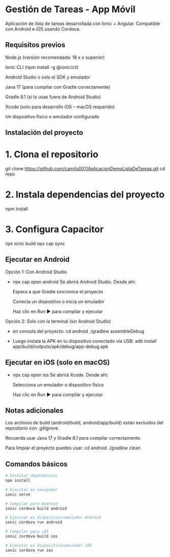 # Gestión de Tareas - App Móvil

Aplicación de lista de tareas desarrollada con Ionic + Angular. Compatible con Android e iOS usando Cordova.

## Requisitos previos
Node.js (versión recomendada: 18.x o superior)

Ionic CLI (npm install -g @ionic/cli)

Android Studio o solo el SDK y emulador

Java 17 (para compilar con Gradle correctamente)

Gradle 8.1 (si lo usas fuera de Android Studio)

Xcode (solo para desarrollo iOS – macOS requerido)

Un dispositivo físico o emulador configurado

## Instalación del proyecto
# 1. Clona el repositorio
git clone https://github.com/camilo007/AplicacionDemoListaDeTareas.git
cd repo

# 2. Instala dependencias del proyecto
npm install

# 3. Configura Capacitor
npx ionic build
npx cap sync

## Ejecutar en Android
Opción 1: Con Android Studio
- npx cap open android
    Se abrirá Android Studio. Desde ahí:

    Espera a que Gradle sincronice el proyecto

    Conecta un dispositivo o inicia un emulador

    Haz clic en Run ▶ para compilar y ejecutar

Opción 2: Solo con la terminal (sin Android Studio)
- en consola del proyecto:
    cd android
    ./gradlew assembleDebug

- Luego instala la APK en tu dispositivo conectado vía USB:
    adb install app/build/outputs/apk/debug/app-debug.apk

## Ejecutar en iOS (solo en macOS)
- npx cap open ios
    Se abrirá Xcode. Desde ahí:

    Selecciona un emulador o dispositivo físico

    Haz clic en Run ▶ para compilar y ejecutar

## Notas adicionales
Los archivos de build (android/build, android/app/build) están excluidos del repositorio con .gitignore.

Recuerda usar Java 17 y Gradle 8.1 para compilar correctamente.

Para limpiar el proyecto puedes usar:
cd android
./gradlew clean

## Comandos básicos

```bash
# Instalar dependencias
npm install

# Ejecutar en navegador
ionic serve

# Compilar para Android
ionic cordova build android

# Ejecutar en dispositivo/emulador Android
ionic cordova run android

# Compilar para iOS
ionic cordova build ios

# Ejecutar en dispositivo/emulador iOS
ionic cordova run ios
